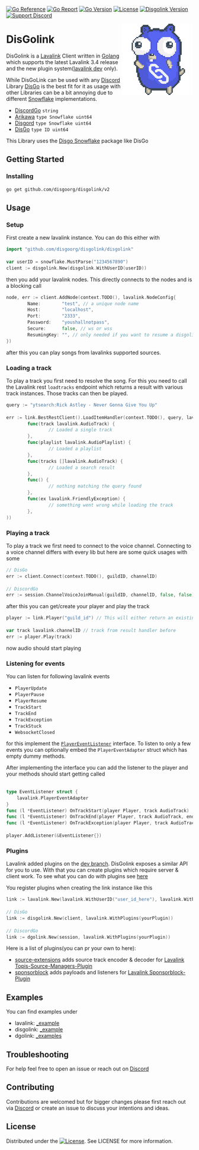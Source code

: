 [![Go Reference](https://pkg.go.dev/badge/github.com/disgoorg/disgolink.svg)](https://pkg.go.dev/github.com/disgoorg/disgolink)
[![Go Report](https://goreportcard.com/badge/github.com/disgoorg/disgolink)](https://goreportcard.com/report/github.com/disgoorg/disgolink)
[![Go Version](https://img.shields.io/github/go-mod/go-version/disgoorg/disgolink?filename=lavalink%2Fgo.mod)](https://golang.org/doc/devel/release.html)
[![License](https://img.shields.io/badge/License-Apache%202.0-blue.svg)](https://github.com/disgoorg/disgolink/blob/master/LICENSE)
[![Disgolink Version](https://img.shields.io/github/v/release/disgoorg/disgolink?label=release)](https://github.com/disgoorg/disgolink/releases/latest)
[![Support Discord](https://discord.com/api/guilds/817327181659111454/widget.png)](https://discord.gg/NFmvZYmZMF)

<img align="right" src="/.github/disgolink.png" width=192 alt="discord gopher">

# DisGolink

DisGolink is a [Lavalink](https://github.com/freyacodes/Lavalink) Client written in [Golang](https://golang.org/) which supports the latest Lavalink 3.4 release and the new plugin system([lavalink dev](https://github.com/freyacodes/Lavalink/tree/dev) only). 

While DisGoLink can be used with any [Discord](https://discord.com) Library [DisGo](https://github.com/disgoorg/disgo) is the best fit for it as usage with other Libraries can be a bit annoying due to different [Snowflake](https://github.com/disgoorg/snowflake) implementations.

* [DiscordGo](https://github.com/bwmarrin/discordgo) `string`
* [Arikawa](https://github.com/diamondburned/arikawa) `type Snowflake uint64`
* [Disgord](https://github.com/andersfylling/disgord) `type Snowflake uint64`
* [DisGo](https://github.com/disgoorg/disgo) `type ID uint64`

This Library uses the [Disgo Snowflake](https://github.com/disgoorg/snowflake) package like DisGo

## Getting Started

### Installing

```sh
go get github.com/disgoorg/disgolink/v2
```

## Usage

### Setup

First create a new lavalink instance. You can do this either with

```go
import "github.com/disgoorg/disgolink/disgolink"

var userID = snowflake.MustParse("1234567890")
client := disgolink.New(disgolink.WithUserID(userID))
```

then you add your lavalink nodes. This directly connects to the nodes and is a blocking call
```go
node, err := client.AddNode(context.TODO(), lavalink.NodeConfig{
		Name:        "test", // a unique node name
		Host:        "localhost",
		Port:        "2333",
		Password:    "youshallnotpass",
		Secure:      false, // ws or wss
		ResumingKey: "", // only needed if you want to resume a disgolink session
})
```

after this you can play songs from lavalinks supported sources.

### Loading a track

To play a track you first need to resolve the song. For this you need to call the Lavalink rest `loadtracks` endpoint which returns a result with various track instances. Those tracks can then be played.
```go
query := "ytsearch:Rick Astley - Never Gonna Give You Up"

err := link.BestRestClient().LoadItemHandler(context.TODO(), query, lavalink.NewResultHandler(
		func(track lavalink.AudioTrack) {
				// Loaded a single track
		},
		func(playlist lavalink.AudioPlaylist) {
				// Loaded a playlist
		},
		func(tracks []lavalink.AudioTrack) {
				// Loaded a search result
		},
		func() {
				// nothing matching the query found
		},
		func(ex lavalink.FriendlyException) {
				// something went wrong while loading the track
		},
))
```

### Playing a track

To play a track we first need to connect to the voice channel.
Connecting to a voice channel differs with every lib but here are some quick usages with some
```go
// DisGo
err := client.Connect(context.TODO(), guildID, channelID)

// DiscordGo
err := session.ChannelVoiceJoinManual(guildID, channelID, false, false)
```

after this you can get/create your player and play the track
```go
player := link.Player("guild_id") // This will either return an existing or new player

var track lavalink.channelID // track from result handler before
err := player.Play(track)
```
now audio should start playing

### Listening for events

You can listen for following lavalink events
* `PlayerUpdate`
* `PlayerPause`
* `PlayerResume`
* `TrackStart`
* `TrackEnd`
* `TrackException`
* `TrackStuck`
* `WebsocketClosed`

for this implement the [`PlayerEventListener`](https://github.com/disgoorg/disgolink/blob/master/lavalink/player_listener.go) interface. 
To listen to only a few events you can optionally embed the `PlayerEventAdapter` struct which has empty dummy methods.

After implementing the interface you can add the listener to the player and your methods should start getting called
```go

type EventListener struct {
    lavalink.PlayerEventAdapter
}
func (l *EventListener) OnTrackStart(player Player, track AudioTrack)                                  {}
func (l *EventListener) OnTrackEnd(player Player, track AudioTrack, endReason AudioTrackEndReason)     {}
func (l *EventListener) OnTrackException(player Player, track AudioTrack, exception FriendlyException) {}

player.AddListener(&EventListener{})
```

### Plugins

Lavalink added plugins on the [dev branch](https://github.com/freyacodes/Lavalink/blob/dev/PLUGINS.md). DisGolink exposes a similar API for you to use. With that you can create plugins which require server & client work.
To see what you can do with plugins see [here](https://github.com/disgoorg/disgolink/blob/master/lavalink/plugin.go)

You register plugins when creating the link instance like this
```go
link := lavalink.New(lavalink.WithUserID("user_id_here"), lavalink.WithPlugins(yourPlugin))

// DisGo
link := disgolink.New(client, lavalink.WithPlugins(yourPlugin)) 

// DiscordGo
link := dgolink.New(session, lavalink.WithPlugins(yourPlugin))
```

Here is a list of plugins(you can pr your own to here):
* [source-extensions](https://github.com/disgoorg/source-extensions-plugin) adds source track encoder & decoder for [Lavalink Topis-Source-Managers-Plugin](https://github.com/Topis-Lavalink-Plugins/Topis-Source-Managers-Plugin)
* [sponsorblock](https://github.com/disgoorg/sponsorblock-plugin) adds payloads and listeners for [Lavalink Sponsorblock-Plugin](https://github.com/Topis-Lavalink-Plugins/Sponsorblock-Plugin)

## Examples

You can find examples under 
* lavalink:  [_example](https://github.com/disgoorg/disgolink/tree/master/_example)
* disgolink: [_example](https://github.com/disgoorg/disgolink/tree/master/disgolink/_example)
* dgolink:   [_examples](https://github.com/disgoorg/disgolink/tree/master/dgolink/_example)

## Troubleshooting

For help feel free to open an issue or reach out on [Discord](https://discord.gg/NFmvZYmZMF)

## Contributing

Contributions are welcomed but for bigger changes please first reach out via [Discord](https://discord.gg/NFmvZYmZMF) or create an issue to discuss your intentions and ideas.

## License

Distributed under the [![License](https://img.shields.io/badge/License-Apache%202.0-blue.svg)](https://github.com/disgoorg/disgolink/blob/master/LICENSE). See LICENSE for more information.
